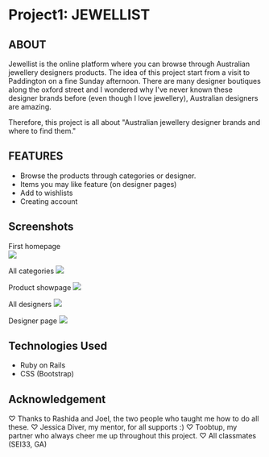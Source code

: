 Project1: JEWELLIST 
===============

ABOUT
------------
Jewellist is the online platform where you can browse through Australian jewellery designers products. The idea of this project start from a visit to Paddington on a fine Sunday afternoon. There are many designer boutiques along the oxford street and I wondered why I've never known these designer brands before (even though I love jewellery), Australian designers are amazing. 

Therefore, this project is all about "Australian jewellery designer brands and where to find them."

FEATURES
-----------

- Browse the products through categories or designer.
- Items you may like feature (on designer pages)
- Add to wishlists
- Creating account


Screenshots
--------
First homepage <br>
![](https://res.cloudinary.com/dluw1enan/image/upload/v1564661839/image%20for%20project1/Screen_Shot_2019-08-01_at_10.11.39_pm_1_rugqag.jpg)

All categories 
![](https://res.cloudinary.com/dluw1enan/image/upload/v1564661900/image%20for%20project1/Screen_Shot_2019-08-01_at_10.12.48_pm_lpko09.jpg)

Product showpage
![](https://res.cloudinary.com/dluw1enan/image/upload/v1564662224/image%20for%20project1/Screen_Shot_2019-08-01_at_10.13.32_pm_vqr4xm.jpg)

All designers 
![](https://res.cloudinary.com/dluw1enan/image/upload/v1564662337/image%20for%20project1/Screen_Shot_2019-08-01_at_10.13.47_pm_suxitf.jpg)

Designer page
![](https://res.cloudinary.com/dluw1enan/image/upload/v1564662466/image%20for%20project1/Screen_Shot_2019-08-01_at_10.14.09_pm_jc5yqd.jpg)


Technologies Used
------

- Ruby on Rails
- CSS (Bootstrap)

Acknowledgement
------

♡ Thanks to Rashida and Joel, the two people who taught me how to do all these.
♡ Jessica Diver, my mentor, for all supports :)
♡ Toobtup, my partner who always cheer me up throughout this project.
♡ All classmates (SEI33, GA)



